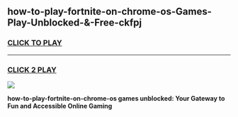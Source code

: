 
## how-to-play-fortnite-on-chrome-os-Games-Play-Unblocked-&-Free-ckfpj
<h3>
<a href="https://premium76.site?title=how-to-play-fortnite-on-chrome-os&ref=24A">CLICK TO PLAY</a></h3>
<hr>

<h3>
<a href="https://premium76.site?title=how-to-play-fortnite-on-chrome-os&ref=24A">CLICK 2 PLAY</a>
  
</h3>

<a href="https://premium76.site?title=how-to-play-fortnite-on-chrome-os&ref=24A"><img src="https://clearcache.store/games.png"></a>


**how-to-play-fortnite-on-chrome-os games unblocked: Your Gateway to Fun and Accessible Online Gaming**
